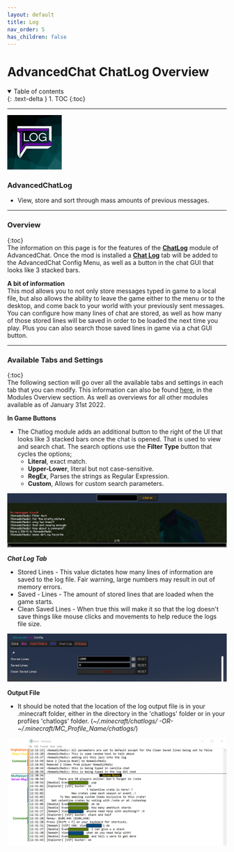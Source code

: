 ```yaml
---
layout: default
title: Log
nav_order: 5
has_children: false
---
```


# AdvancedChat ChatLog Overview
<details open markdown="block">
  <summary>
    Table of contents
  </summary>
  {: .text-delta }
1. TOC
{:toc}
</details>

---
![ACC-ChatLogIcon](./assets/images/ACC-ChatLog_Icon.png)
### AdvancedChatLog  
- View, store and sort through mass amounts of previous messages.
  
---
### Overview
{:toc}  
The information on this page is for the features of the **<u>ChatLog</u>** module of AdvancedChat. 
Once the mod is installed a **<u>Chat Log</u>** tab will be added to the AdvancedChat Config Menu, as well as a button in the chat GUI that looks like 3 stacked bars. 

**A bit of information**  
This mod allows you to not only store messages typed in game to a local file, but also allows the ability to leave the game either to the menu or to the desktop, and come back to your world with your previously sent messages.  
You can configure how many lines of chat are stored, as well as how many of those stored lines will be saved in order to be loaded the next time you play. Plus you can also search those saved lines in game via a chat GUI button.   

---
### Available Tabs and Settings  
{:toc}  
The following section will go over all the available tabs and settings in each tab that you can modify. This information can also be found [here](https://darkkronicle.github.io/AdvancedChatCore/modules/modulesOverview.html), in the Modules Overview section. As well as overviews for all other modules available as of January 31st 2022.  

**In Game Buttons**  
- The Chatlog module adds an additional button to the right of the UI that looks like 3 stacked bars once the chat is opened. That is used to view and search chat. The search options use the **Filter Type** button that cycles the options;
	- **Literal**, exact match. 
	- **Upper-Lower**, literal but not case-sensitive.
	- **RegEx**, Parses the strings as Regular Expression.
	- **Custom**, Allows for custom search parameters.  

![Log GUI](./assets/images/logGUI.png) 

***Chat Log Tab***
- Stored Lines - This value dictates how many lines of information are saved to the log file. Fair warning, large numbers may result in out of memory errors.  
- Saved - Lines - The amount of stored lines that are loaded when the game starts.
- Clean Saved Lines - When true this will make it so that the log doesn't save things like mouse clicks and movements to help reduce the logs file size.

![Log Tab](./assets/images/LogTAB.png) 

**Output File**
- It should be noted that the location of the log output file is in your .minecraft folder, either in the directory in the 'chatlogs' folder or in your profiles 'chatlogs' folder. (*~/.minecraft/chatlogs/  -OR-  ~/.minecraft/MC_Profile_Name/chatlogs/*)  
 
![Log Output View](./assets/images/logView.png)   

<!--This documentation was written by Nomad on February 14th 2022 Happy Valentines Day <3 -->
